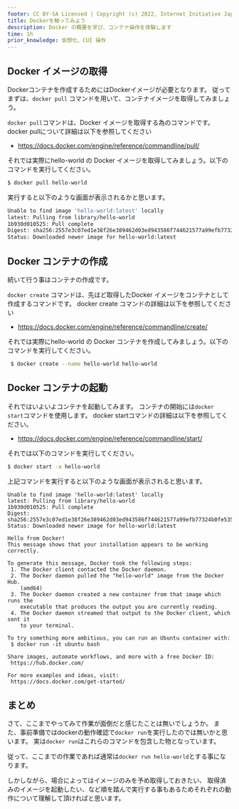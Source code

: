 ```yaml
---
footer: CC BY-SA Licensed | Copyright (c) 2022, Internet Initiative Japan Inc.
title: Dockerを触ってみよう
description: Docker の概要を学び、コンテナ操作を体験します
time: 1h
prior_knowledge: 仮想化、CUI 操作
---
```


<header-table/>

## Docker イメージの取得

Dockerコンテナを作成するためにはDockerイメージが必要となります。
従ってまずは、`docker pull` コマンドを用いて、コンテナイメージを取得してみましょう。

`docker pull`コマンドは、Docker イメージを取得する為のコマンドです。
docker pullについて詳細は以下を参照してください
- https://docs.docker.com/engine/reference/commandline/pull/

それでは実際にhello-world の Docker イメージを取得してみましょう。以下のコマンドを実行してください。

```bash
$ docker pull hello-world
```

実行すると以下のような画面が表示されるかと思います。

```bash
Unable to find image 'hello-world:latest' locally
latest: Pulling from library/hello-world
1b930d010525: Pull complete
Digest: sha256:2557e3c07ed1e38f26e389462d03ed943586f744621577a99efb77324b0fe535
Status: Downloaded newer image for hello-world:latest
```

## Docker コンテナの作成

続いて行う事はコンテナの作成です。

`docker create` コマンドは、先ほど取得したDocker イメージをコンテナとして作成するコマンドです。
docker create コマンドの詳細は以下を参照してください
- https://docs.docker.com/engine/reference/commandline/create/

それでは実際にhello-world の Docker コンテナを作成してみましょう。以下のコマンドを実行してください。

```bash
 $ docker create --name hello-world hello-world
```

## Docker コンテナの起動

それではいよいよコンテナを起動してみます。
コンテナの開始には`docker start`コマンドを使用します。
docker startコマンドの詳細は以下を参照してください。
- https://docs.docker.com/engine/reference/commandline/start/

それでは以下のコマンドを実行してください。

```bash
$ docker start -a hello-world
```

上記コマンドを実行すると以下のような画面が表示されると思います。

```
Unable to find image 'hello-world:latest' locally
latest: Pulling from library/hello-world
1b930d010525: Pull complete
Digest: sha256:2557e3c07ed1e38f26e389462d03ed943586f744621577a99efb77324b0fe535
Status: Downloaded newer image for hello-world:latest

Hello from Docker!
This message shows that your installation appears to be working correctly.

To generate this message, Docker took the following steps:
 1. The Docker client contacted the Docker daemon.
 2. The Docker daemon pulled the "hello-world" image from the Docker Hub.
    (amd64)
 3. The Docker daemon created a new container from that image which runs the
    executable that produces the output you are currently reading.
 4. The Docker daemon streamed that output to the Docker client, which sent it
    to your terminal.

To try something more ambitious, you can run an Ubuntu container with:
 $ docker run -it ubuntu bash

Share images, automate workflows, and more with a free Docker ID:
 https://hub.docker.com/

For more examples and ideas, visit:
 https://docs.docker.com/get-started/
```

## まとめ

さて、ここまでやってみて作業が面倒だと感じたことは無いでしょうか。
また、事前準備ではdockerの動作確認で`docker run`を実行したのでは無いかと思います。
実は`docker run`はこれらのコマンドを包含した物となっています。

従って、ここまでの作業であれば通常は`docker run hello-world`とする事になります。

しかしながら、場合によってはイメージのみを予め取得しておきたい、
取得済みのイメージを起動したい、など順を踏んで実行する事もあるためそれぞれの動作について理解して頂ければと思います。

<credit-footer/>
